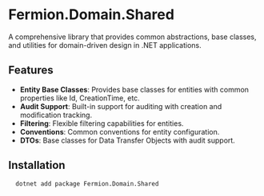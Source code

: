 # Fermion.Domain.Shared

A comprehensive library that provides common abstractions, base classes, and utilities for domain-driven design in .NET applications.

## Features

- **Entity Base Classes**: Provides base classes for entities with common properties like Id, CreationTime, etc.
- **Audit Support**: Built-in support for auditing with creation and modification tracking.
- **Filtering**: Flexible filtering capabilities for entities.
- **Conventions**: Common conventions for entity configuration.
- **DTOs**: Base classes for Data Transfer Objects with audit support.

## Installation

```bash
  dotnet add package Fermion.Domain.Shared
```